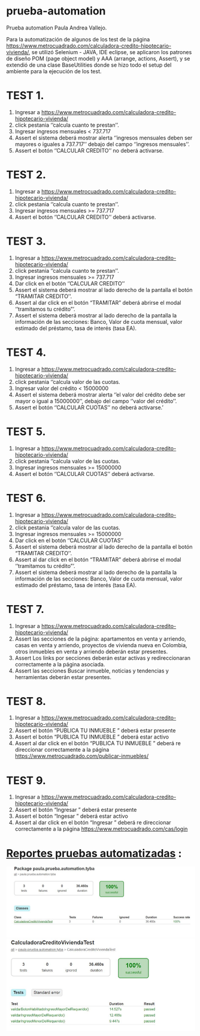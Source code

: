 # prueba-automation
Prueba automation Paula Andrea Vallejo. 


Para la automatización de algunos de  los test de la página https://www.metrocuadrado.com/calculadora-credito-hipotecario-vivienda/, se utilizó Selenium - JAVA,  IDE eclipse,  se aplicaron los patrones de diseño POM (page object model) y AAA (arrange, actions, Assert), y se extendió de una clase BaseUtilities donde se hizo todo el setup del ambiente para la ejecución de los test.
 

# TEST 1.  
1.	Ingresar a  https://www.metrocuadrado.com/calculadora-credito-hipotecario-vivienda/ 
2.	click pestania ‘’calcula cuanto te prestan’’.
3.	Ingresar ingresos mensuales  < 737.717
4.	Assert el sistema deberá mostrar alerta ‘’ingresos mensuales deben ser mayores o iguales  a  737.717’’ debajo del  campo ‘’ingresos mensuales’’.
5.	Assert  el botón ‘’CALCULAR CREDITO’’ no deberá  activarse.

# TEST 2. 
1.	Ingresar a  https://www.metrocuadrado.com/calculadora-credito-hipotecario-vivienda/ 
2.	click pestania ‘’calcula cuanto te prestan’’.
3.	Ingresar ingresos mensuales  >= 737.717
4.	Assert  el botón ‘’CALCULAR CREDITO’’ deberá  activarse.

# TEST 3. 
1.	Ingresar a  https://www.metrocuadrado.com/calculadora-credito-hipotecario-vivienda/ 
1.	click pestania ‘’calcula cuanto te prestan’’.
2.	Ingresar ingresos mensuales  >= 737.717
3.	Dar click en el botón ‘’CALCULAR CREDITO’’ 
4.	Assert el sistema deberá mostrar al lado derecho de  la pantalla el botón “TRAMITAR CREDITO’’. 
5.	Assert al dar click en el botón “TRAMITAR” deberá abrirse el modal ‘’tramitamos tu crédito”’. 
6.	Assert el sistema deberá mostrar al lado derecho de  la pantalla la información de las secciones: Banco, Valor de cuota mensual, valor estimado del préstamo, tasa de interés (tasa EA).


# TEST 4. 
1.	Ingresar a  https://www.metrocuadrado.com/calculadora-credito-hipotecario-vivienda/ 
2.	click pestania ‘’calcula valor de las cuotas.
3.	Ingresar  valor del crédito  < 15000000
4.	Assert el sistema deberá mostrar alerta ‘’el valor del crédito debe ser  mayor o igual a  15000000’’, debajo del  campo ‘’valor del crédito’’. 
5.	Assert  el botón ‘’CALCULAR CUOTAS’’ no deberá  activarse.’


# TEST 5. 
1.	Ingresar a  https://www.metrocuadrado.com/calculadora-credito-hipotecario-vivienda/ 
2.	click pestania ‘’calcula valor de las cuotas.
3.	Ingresar ingresos mensuales  >= 15000000
4.	Assert  el botón ‘’CALCULAR CUOTAS’’ deberá  activarse.


# TEST 6. 
1.	Ingresar a  https://www.metrocuadrado.com/calculadora-credito-hipotecario-vivienda/ 
2.	click pestania ‘’calcula valor de las cuotas.
3.	Ingresar ingresos mensuales  >= 15000000
4.	Dar click en el botón ‘’CALCULAR CUOTAS’’ 
5.	Assert el sistema deberá mostrar al lado derecho de  la pantalla el botón “TRAMITAR CREDITO’’. 
6.	Assert al dar click en el botón “TRAMITAR” deberá abrirse el modal ‘’tramitamos tu crédito”’. 
7.	Assert el sistema deberá mostrar al lado derecho de  la pantalla la información de las secciones: Banco, Valor de cuota mensual, valor estimado del préstamo, tasa de interés (tasa EA).

# TEST 7. 
1.	Ingresar a  https://www.metrocuadrado.com/calculadora-credito-hipotecario-vivienda/ 
2.	Assert las secciones de la página: apartamentos en venta y arriendo, casas en venta y arriendo, proyectos de vivienda nueva en Colombia, otros inmuebles en venta y arriendo deberán estar presentes. 
3.	Assert Los links por secciones deberán estar activas y redireccionaran correctamente a la página asociada.
4.	Assert las secciones Buscar inmueble, noticias y  tendencias y herramientas deberán estar presentes. 

# TEST 8. 
1.	Ingresar a  https://www.metrocuadrado.com/calculadora-credito-hipotecario-vivienda/
2.	Assert el botón  “PUBLICA TU INMUEBLE ” deberá estar presente 
3.	Assert el botón  “PUBLICA TU INMUEBLE ” deberá estar activo 
4.	Assert al dar click en el botón  “PUBLICA TU INMUEBLE ” deberá re direccionar correctamente a la página https://www.metrocuadrado.com/publicar-inmuebles/

# TEST 9. 
1.	Ingresar a  https://www.metrocuadrado.com/calculadora-credito-hipotecario-vivienda/
2.	Assert el botón  “Ingresar ” deberá estar presente 
3.	Assert el botón  “Ingesar ” deberá estar activo 
4.	Assert al dar click en el botón  “Ingresar ” deberá re direccionar correctamente a la página https://www.metrocuadrado.com/cas/login 



# [Reportes pruebas automatizadas](ReporteAutomationTyba.zip) : 

![Reporte](ReportePrincipal.JPG)
![Detalle](ReporteDetalle.JPG)
